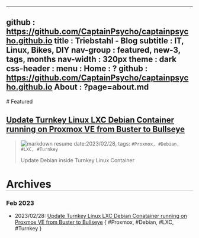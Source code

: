 -----------------------------------------------------------------------------
github     : https://github.com/CaptainPsycho/captainpsycho.github.io
title      : Triebstahl - Blog
subtitle   : IT, Linux, Bikes, DIY
nav-group  : featured, new-3, tags, months
nav-width  : 320px
theme      : dark
css-header : 
menu       : 
   Home    : ?
   github  : https://github.com/CaptainPsycho/captainpsycho.github.io
   About   : ?page=about.md
-----------------------------------------------------------------------------
<style comment="additional style">
#header { {{css-header}}  }
#left-panel  { width:{{nav-width}} }
#right-panel { left: calc({{nav-width}} + 20px) }
h1 { border-bottom:1px dotted grey }
.nav-post a  { color: teal }
.nav-tag  a  { color: #06c }
.nav-month a { color: grey }
.post-date   { font-size:12px; font-weight:400; }
.post-title  { font-size:16px; color:#333 }
.post-tags   { left-margin:20px; padding:4px; font-size:10px; color:green; font-weight:400 }
</style>

<div id="md-post">
# Featured

## [Update Turnkey Linux LXC Debian Container running on Proxmox VE from Buster to Bullseye](articles/20230228-Update-LXC-Debian-Container-running-on-Proxmox-VE-from-Buster-to-Bullseye.md)
> ![markdown resume](http://casualwriter.github.io/casual-markdown/casual-markdown-cv.png)
> date:2023/02/28, tags: `#Proxmox, #Debian, #LXC, #Turnkey`
> 
> Update Debian inside Turnkey Linux Container


# Archives

### Feb 2023

* 2023/02/28: [Update Turnkey Linux LXC Debian Conatainer running on Proxmox VE from Buster to Bullseye](articles/20230228-Update-LXC-Debian-Container-running-on-Proxmox-VE-from-Buster-to-Bullseye.md) { #Proxmox, #Debian, #LXC, #Turnkey }
   
</div>

